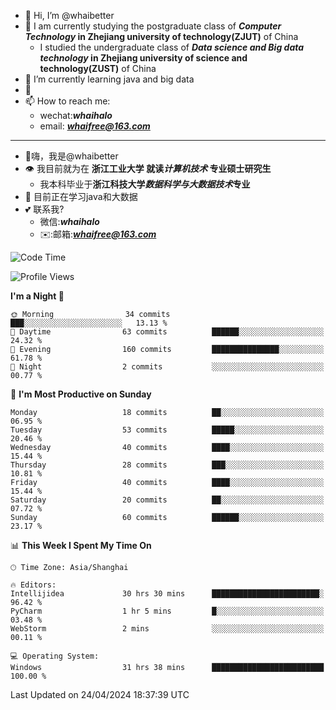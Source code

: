 - 👋 Hi, I’m @whaibetter
- 👀 I am currently studying the postgraduate class of ***Computer Technology* in Zhejiang university of technology(ZJUT)** of China
  -  I studied the undergraduate class of ***Data science and Big data technology* in Zhejiang university of science and technology(ZUST)** of China
- 🌱 I’m currently learning java and big data
- 💞️ 
- 📫 How to reach me: 
  - wechat:***whaihalo***
  - email: ***whaifree@163.com***
 ------------------------
- 👋嗨，我是@whaibetter
- 👁 我目前就为在 **浙江工业大学 就读*计算机技术* 专业硕士研究生**
  - 我本科毕业于**浙江科技大学*数据科学与大数据技术*专业**
- 🌴 目前正在学习java和大数据
- 💕 联系我?
  - 微信:***whaihalo***
  - ✉️:邮箱:***whaifree@163.com***

<!--START_SECTION:waka-->
![Code Time](http://img.shields.io/badge/Code%20Time-127%20hrs%206%20mins-blue)

![Profile Views](http://img.shields.io/badge/Profile%20Views-6-blue)

**I'm a Night 🦉** 

```text
🌞 Morning                34 commits          ███░░░░░░░░░░░░░░░░░░░░░░   13.13 % 
🌆 Daytime                63 commits          ██████░░░░░░░░░░░░░░░░░░░   24.32 % 
🌃 Evening                160 commits         ███████████████░░░░░░░░░░   61.78 % 
🌙 Night                  2 commits           ░░░░░░░░░░░░░░░░░░░░░░░░░   00.77 % 
```
📅 **I'm Most Productive on Sunday** 

```text
Monday                   18 commits          ██░░░░░░░░░░░░░░░░░░░░░░░   06.95 % 
Tuesday                  53 commits          █████░░░░░░░░░░░░░░░░░░░░   20.46 % 
Wednesday                40 commits          ████░░░░░░░░░░░░░░░░░░░░░   15.44 % 
Thursday                 28 commits          ███░░░░░░░░░░░░░░░░░░░░░░   10.81 % 
Friday                   40 commits          ████░░░░░░░░░░░░░░░░░░░░░   15.44 % 
Saturday                 20 commits          ██░░░░░░░░░░░░░░░░░░░░░░░   07.72 % 
Sunday                   60 commits          ██████░░░░░░░░░░░░░░░░░░░   23.17 % 
```


📊 **This Week I Spent My Time On** 

```text
🕑︎ Time Zone: Asia/Shanghai

🔥 Editors: 
Intellijidea             30 hrs 30 mins      ████████████████████████░   96.42 % 
PyCharm                  1 hr 5 mins         █░░░░░░░░░░░░░░░░░░░░░░░░   03.48 % 
WebStorm                 2 mins              ░░░░░░░░░░░░░░░░░░░░░░░░░   00.11 % 

💻 Operating System: 
Windows                  31 hrs 38 mins      █████████████████████████   100.00 % 
```


 Last Updated on 24/04/2024 18:37:39 UTC
<!--END_SECTION:waka-->
